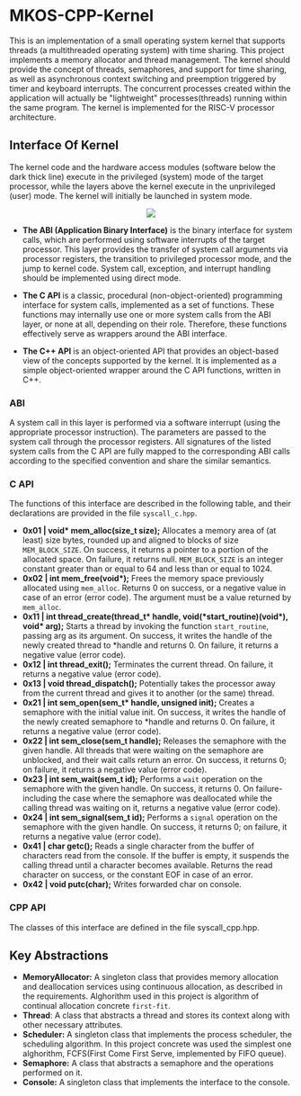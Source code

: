 # MKOS-CPP-Kernel

This is an implementation of a small operating system kernel that supports threads (a multithreaded operating system) with time sharing. This project implements a memory allocator and thread management. The kernel should provide the concept of threads, semaphores, and support for time sharing, as well as asynchronous context switching and preemption triggered by timer and keyboard interrupts. The concurrent processes created within the application will actually be "lightweight" processes(threads) running within the same program. The kernel is implemented for the RISC-V processor architecture.

## Interface Of Kernel

The kernel code and the hardware access modules (software below the dark thick line) execute in the privileged (system) mode of the target processor, while the layers above the kernel execute in the unprivileged (user) mode. The kernel will initially be launched in system mode.

<div align = "center">
    <img src = "https://github.com/user-attachments/assets/7a9e7713-889c-4dfe-b80e-1a2112ebfc6f">
</div>

- **The ABI (Application Binary Interface)** is the binary interface for system calls, which are performed using software interrupts of the target processor. This layer provides the transfer of system call arguments via processor registers, the transition to privileged processor mode, and the jump to kernel code. System call, exception, and interrupt handling should be implemented using direct mode.

- **The C API** is a classic, procedural (non-object-oriented) programming interface for system calls, implemented as a set of functions. These functions may internally use one or more system calls from the ABI layer, or none at all, depending on their role. Therefore, these functions effectively serve as wrappers around the ABI interface.

- **The C++ API** is an object-oriented API that provides an object-based view of the concepts supported by the kernel. It is implemented as a simple object-oriented wrapper around the C API functions, written in C++.

### ABI

A system call in this layer is performed via a software interrupt (using the appropriate processor instruction). The parameters are passed to the system call through the processor registers.
All signatures of the listed system calls from the C API are fully mapped to the corresponding ABI calls according to the specified convention and share the similar semantics.

### C API

The functions of this interface are described in the following table, and their declarations are provided in the file `syscall_c.hpp`.

- **0x01 | void\* mem_alloc(size_t size);** Allocates a memory area of (at least) size bytes, rounded up and aligned to blocks of size `MEM_BLOCK_SIZE`. On success, it returns a pointer to a portion of the allocated space. On failure, it returns null. `MEM_BLOCK_SIZE` is an integer constant greater than or equal to 64 and less than or equal to 1024.
- **0x02 | int mem_free(void\*);** Frees the memory space previously allocated using `mem_alloc`. Returns 0 on success, or a negative value in case of an error (error code). The argument must be a value returned by `mem_alloc`.
- **0x11 | int thread_create(thread_t\* handle, void(\*start_routine)(void\*), void\* arg);** Starts a thread by invoking the function `start_routine`, passing arg as its argument. On success, it writes the handle of the newly created thread to \*handle and returns 0. On failure, it returns a negative value (error code).
- **0x12 | int thread_exit();** Terminates the current thread. On failure, it returns a negative value (error code).
- **0x13 | void thread_dispatch();** Potentially takes the processor away from the current thread and gives it to another (or the same) thread.
- **0x21 | int sem_open(sem_t\* handle, unsigned init);** Creates a semaphore with the initial value init. On success, it writes the handle of the newly created semaphore to \*handle and returns 0. On failure, it returns a negative value (error code).
- **0x22 | int sem_close(sem_t handle);** Releases the semaphore with the given handle. All threads that were waiting on the semaphore are unblocked, and their wait calls return an error. On success, it returns 0; on failure, it returns a negative value (error code).
- **0x23 | int sem_wait(sem_t id);** Performs a `wait` operation on the semaphore with the given handle. On success, it returns 0. On failure-including the case where the semaphore was deallocated while the calling thread was waiting on it, returns a negative value (error code).
- **0x24 | int sem_signal(sem_t id);** Performs a `signal` operation on the semaphore with the given handle. On success, it returns 0; on failure, it returns a negative value (error code).
- **0x41 | char getc();** Reads a single character from the buffer of characters read from the console. If the buffer is empty, it suspends the calling thread until a character becomes available. Returns the read character on success, or the constant EOF in case of an error.
- **0x42 | void putc(char);** Writes forwarded char on console.

### CPP API

The classes of this interface are defined in the file syscall_cpp.hpp.

## Key Abstractions

- **MemoryAllocator:** A singleton class that provides memory allocation and deallocation services using continuous allocation, as described in the requirements. Alghorithm used in this project is algorithm of continual allocation concrete `first-fit`.
- **Thread**: A class that abstracts a thread and stores its context along with other necessary attributes.
- **Scheduler:** A singleton class that implements the process scheduler, the scheduling algorithm. In this project concrete was used the simplest one alghorithm, FCFS(First Come First Serve, implemented by FIFO queue).
- **Semaphore:** A class that abstracts a semaphore and the operations performed on it.
- **Console:** A singleton class that implements the interface to the console.
